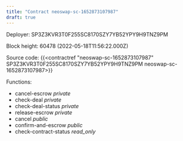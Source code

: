 ```yaml
---
title: "Contract neoswap-sc-1652873107987"
draft: true
---
```

Deployer: SP3Z3KVR3T0F255SC8170SZY7YB52YPY9H9TNZ9PM


 



Block height: 60478 (2022-05-18T11:56:22.000Z)

Source code: {{<contractref "neoswap-sc-1652873107987" SP3Z3KVR3T0F255SC8170SZY7YB52YPY9H9TNZ9PM neoswap-sc-1652873107987>}}

Functions:

* cancel-escrow _private_
* check-deal _private_
* check-deal-status _private_
* release-escrow _private_
* cancel _public_
* confirm-and-escrow _public_
* check-contract-status _read_only_
